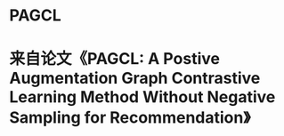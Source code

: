 # PAGCL
# 来自论文《PAGCL: A Postive Augmentation Graph Contrastive Learning Method Without Negative Sampling for Recommendation》
